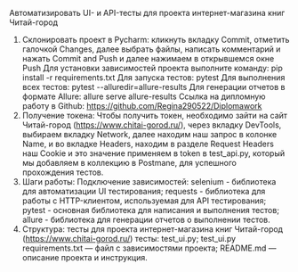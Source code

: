 Автоматизировать UI- и API-тесты для проекта интернет-магазина книг Читай-город
1. Склонировать проект в Pycharm: кликнуть вкладку Commit, отметить галочкой Changes, далее выбрать файлы, написать комментарий и нажать Commit and Push и далее нажимаем в открывшемся окне Push
   Для установки зависимостей проекта выполните команду: pip install -r requirements.txt
   Для запуска тестов: pytest
   Для выполнения всех тестов: pytest --alluredir=allure-results
   Для генерации отчетов в формате Allure: allure serve allure-results
   Ссылка на дипломную работу в Github: https://github.com/Regina290522/Diplomawork
2. Получение токена: Чтобы получить токен, необходимо зайти на сайт Читай-город (https://www.chitai-gorod.ru/), через вкладку DevTools, выбираем вкладку Network, далее находим наш запрос в колонке Name, и во вкладке Headers, находим в разделе Request Headers наш Cookie и это значение применяем в token в test_api.py, который мы добавляем в коллекцию в Postmane, для успешного прохождения тестов.
3. Шаги работы: 
Подключение зависимостей: selenium - библиотека для автоматизации UI тестирования;
   requests - библиотека для работы с HTTP-клиентом, используемая для API тестирования;
   pytest - основная библиотека для написания и выполнения тестов;
   allure - библиотека для генерации отчетов о выполнении тестов.
4. Структура: тесты для проекта интернет-магазина книг Читай-город (https://www.chitai-gorod.ru/)
тесты: test_ui.py; test_ui.py
requirements.txt — файл с зависимостями проекта;
README.md — описание проекта и инструкция.